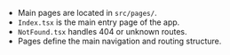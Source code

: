 - Main pages are located in `src/pages/`.
- `Index.tsx` is the main entry page of the app.
- `NotFound.tsx` handles 404 or unknown routes.
- Pages define the main navigation and routing structure. 